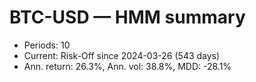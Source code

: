 # BTC-USD — HMM summary

- Periods: 10
- Current: Risk-Off since 2024-03-26 (543 days)
- Ann. return: 26.3%, Ann. vol: 38.8%, MDD: -28.1%

